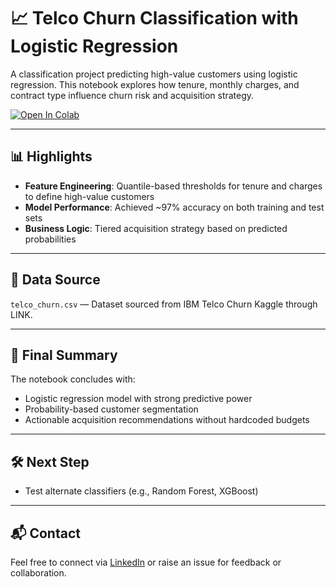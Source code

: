 # 📈 Telco Churn Classification with Logistic Regression
A classification project predicting high-value customers using logistic regression. This notebook explores how tenure, monthly charges, and contract type influence churn risk and acquisition strategy.

[![Open In Colab](https://colab.research.google.com/assets/colab-badge.svg)](https://colab.research.google.com/github/AshokYarabati/Telco-Churn-Logistic-Model/blob/main/Telco_Logistic_Model.ipynb)

---
## 📊 Highlights
- **Feature Engineering**: Quantile-based thresholds for tenure and charges to define high-value customers
- **Model Performance**: Achieved ~97% accuracy on both training and test sets
- **Business Logic**: Tiered acquisition strategy based on predicted probabilities

---
## 📁 Data Source
`telco_churn.csv` — Dataset sourced from IBM Telco Churn Kaggle through LINK.

---
## 🧾 Final Summary
The notebook concludes with:
- Logistic regression model with strong predictive power
- Probability-based customer segmentation
- Actionable acquisition recommendations without hardcoded budgets

---
## 🛠️ Next Step
- Test alternate classifiers (e.g., Random Forest, XGBoost)

---
## 📬 Contact
Feel free to connect via [LinkedIn](https://www.linkedin.com/in/ashok-yarabati-b0753b383) or raise an issue for feedback or collaboration.
